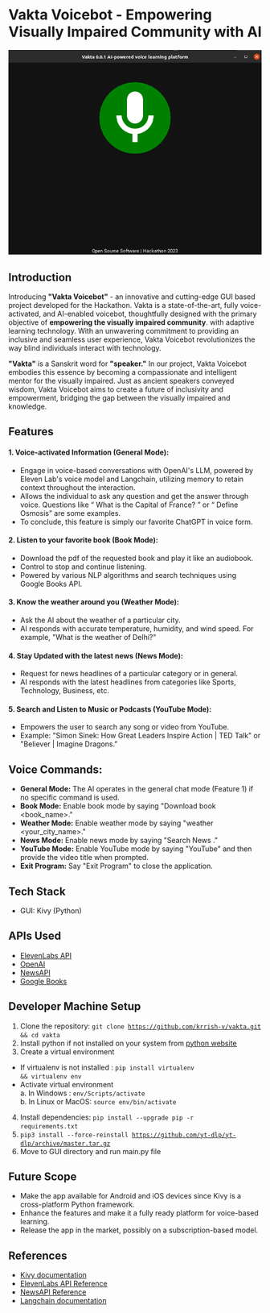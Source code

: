 # Vakta Voicebot - Empowering Visually Impaired Community with AI

![Image](demo/vak.png)

## Introduction
Introducing <strong>"Vakta Voicebot"</strong> - an innovative and cutting-edge GUI based project developed for the Hackathon. Vakta is a state-of-the-art, fully voice-activated, and AI-enabled voicebot, thoughtfully designed with the primary objective of <strong>empowering the visually impaired community</strong>. with adaptive learning technology. With an unwavering commitment to providing an inclusive and seamless user experience, Vakta Voicebot revolutionizes the way blind individuals interact with technology.

<strong>"Vakta"</strong> is a Sanskrit word for <strong>"speaker."</strong> In our project, Vakta Voicebot embodies this essence by becoming a compassionate and intelligent mentor for the visually impaired. Just as ancient speakers conveyed wisdom, Vakta Voicebot aims to create a future of inclusivity and empowerment, bridging the gap between the visually impaired and knowledge.

## Features
#### 1.  Voice-activated Information (General Mode):
   - Engage in voice-based conversations with OpenAI's LLM, powered by Eleven Lab's voice model and Langchain, utilizing memory to retain context throughout the interaction.
   - Allows the individual to ask any question and get the answer through voice. Questions like “ What is the Capital of France? ” or “ Define Osmosis” are some examples.
  - To conclude, this feature is simply our favorite ChatGPT in voice form.


#### 2. Listen to your favorite book (Book Mode):
   - Download the pdf of the requested book and play it like an audiobook.
   - Control to stop and continue listening.
   - Powered by various NLP algorithms and search techniques using Google Books API.

#### 3. Know the weather around you (Weather Mode):
   - Ask the AI about the weather of a particular city.
   - AI responds with accurate temperature, humidity, and wind speed. For example, "What is the weather of Delhi?"

#### 4. Stay Updated with the latest news (News Mode):
   - Request for news headlines of a particular category or in general.
   - AI responds with the latest headlines from categories like Sports, Technology, Business, etc.

#### 5. Search and Listen to Music or Podcasts (YouTube Mode):
   - Empowers the user to search any song or video from YouTube.
   - Example: "Simon Sinek: How Great Leaders Inspire Action | TED Talk" or "Believer | Imagine Dragons."

## Voice Commands:
- **General Mode:** The AI operates in the general chat mode (Feature 1) if no specific command is used.
- **Book Mode:** Enable book mode by saying "Download book <book_name>."
- **Weather Mode:** Enable weather mode by saying "weather <your_city_name>."
- **News Mode:** Enable news mode by saying "Search News <category>."
- **YouTube Mode:** Enable YouTube mode by saying "YouTube" and then provide the video title when prompted.
- **Exit Program:** Say "Exit Program" to close the application.

## Tech Stack
- GUI: Kivy (Python)

## APIs Used
- [ElevenLabs API](https://elevenlabs.io/)
- [OpenAI](https://platform.openai.com/)
- [NewsAPI](https://newsapi.org/)
- [Google Books](https://developers.google.com/books)

## Developer Machine Setup
1. Clone the repository:
<code>git clone https://github.com/krrish-v/vakta.git && cd vakta</code>
2. Install python if not installed on your system from [python website](https://www.python.org/downloads/)
3. Create a virtual environment
- If virtualenv is not installed : <code>pip install virtualenv && virtualenv env</code>
- Activate virtual environment<br/>
a. In Windows : <code>env/Scripts/activate</code><br/>
b. In Linux or MacOS: <code>source env/bin/activate</code>
4. Install dependencies: <code>pip install --upgrade pip -r requirements.txt</code>
5. <code>pip3 install --force-reinstall https://github.com/yt-dlp/yt-dlp/archive/master.tar.gz</code>
6. Move to GUI directory and run main.py file
## Future Scope
- Make the app available for Android and iOS devices since Kivy is a cross-platform Python framework.
- Enhance the features and make it a fully ready platform for voice-based learning.
- Release the app in the market, possibly on a subscription-based model.

## References
- [Kivy documentation](https://kivy.org/doc/stable/gettingstarted/intro.html)
- [ElevenLabs API Reference](https://docs.elevenlabs.io/api-reference/quick-start/introduction)
- [NewsAPI Reference](https://newsapi.org/docs)
- [Langchain documentation](https://python.langchain.com/docs/get_started/introduction.html)

